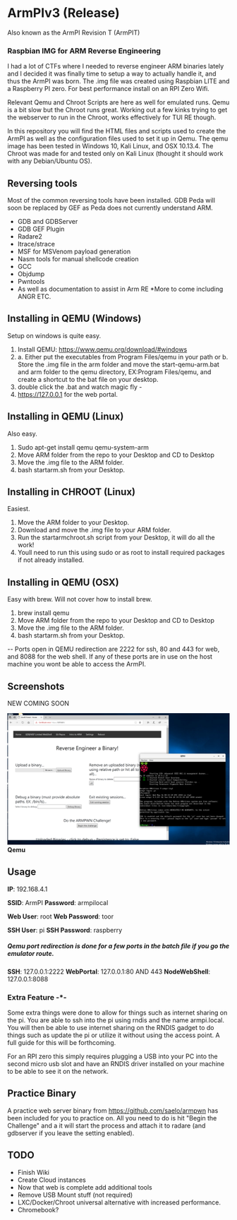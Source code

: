 # ArmPIv3 (Release)
Also known as the ArmPI Revision T (ArmPIT)

### Raspbian IMG for ARM Reverse Engineering

I had a lot of CTFs where I needed to reverse engineer ARM binaries lately and I decided it was finally time to setup a way to actually handle it, and thus the ArmPI was born.  The .img file was created using Raspbian LITE and a Raspberry PI zero.  For best performance install on an RPI Zero Wifi.

Relevant Qemu and Chroot Scripts are here as well for emulated runs.  Qemu is a bit slow but the Chroot runs great.  Working out a few kinks trying to get the webserver to run in the Chroot, works effectively for TUI RE though.

In  this repository you will find the HTML files and scripts used to create the ArmPI as well as the configuration files used to set it up in Qemu.  The qemu image has been tested in Windows 10, Kali Linux, and OSX 10.13.4.  The Chroot was made for and tested only on Kali Linux (thought it should work with any Debian/Ubuntu OS).  

## Reversing tools

Most of the common reversing tools have been installed.  GDB Peda will soon be replaced by GEF as Peda does not currently understand ARM.

* GDB and GDBServer
* GDB GEF Plugin
* Radare2
* ltrace/strace
* MSF for MSVenom payload generation
* Nasm tools for manual shellcode creation
* GCC
* Objdump
* Pwntools
* As well as documentation to assist in Arm RE
*More to come including ANGR ETC.

## Installing in QEMU (Windows)
Setup on windows is quite easy.

1. Install QEMU: https://www.qemu.org/download/#windows
2. a. Either put the executables from Program Files/qemu in your path or
   b. Store the .img file in the arm folder and move the start-qemu-arm.bat and arm folder to the qemu directory, EX:Program Files/qemu, and create a shortcut to the bat file on your desktop.
3. double click the .bat and watch magic fly -
4. https://127.0.0.1 for the web portal. 

## Installing in QEMU (Linux) 
Also easy.

1. Sudo apt-get install qemu qemu-system-arm
2. Move ARM folder from the repo to your Desktop and CD to Desktop
3. Move the .img file to the ARM folder.
4. bash startarm.sh from your Desktop.

## Installing in CHROOT (Linux) 
Easiest.

1. Move the ARM folder to your Desktop.
2. Download and move the .img file to your ARM folder.
3. Run the startarmchroot.sh script from your Desktop, it will do all the work!
4. Youll need to run this using sudo or as root to install required packages if not already installed.

## Installing in QEMU (OSX)
Easy with brew.  Will not cover how to install brew.

1. brew install qemu
2. Move ARM folder from the repo to your Desktop and CD to Desktop
3. Move the .img file to the ARM folder.
4. bash startarm.sh from your Desktop.

-- Ports open in QEMU redirection are 2222 for ssh, 80 and 443 for web, and 8088 for the web shell.  If any of these ports are in use on the host machine you wont be able to access the ArmPI.

## Screenshots
NEW COMING SOON

![Alt text](/qemu.png?raw=true "Qemu")
**Qemu**

## Usage
**IP**: 192.168.4.1

**SSID**: ArmPI
**Password**: armpilocal

**Web User**: root
**Web Password**: toor

**SSH User**: pi
**SSH Password**: raspberry

##### Qemu port redirection is done for a few ports in the batch file if you go the emulator route.
**SSH**: 127.0.0.1:2222
**WebPortal**: 127.0.0.1:80 AND 443
**NodeWebShell**: 127.0.0.1:8088

### Extra Feature -*-
Some extra things were done to allow for things such as internet sharing on the pi.  You are able to ssh into the pi using rndis and the name armpi.local.  You will then be able to use internet sharing on the RNDIS gadget to do things such as update the pi or utilize it without using the access point.  A full guide for this will be forthcoming.

For an RPI zero this simply requires plugging a USB into your PC into the second micro usb slot and have an RNDIS driver installed on your machine to be able to see it on the network.

## Practice Binary
A practice web server binary from https://github.com/saelo/armpwn has been included for you to practice on.  All you need to do is hit "Begin the Challenge" and a it will start the process and attach it to radare (and gdbserver if you leave the setting enabled).

## TODO
* Finish Wiki
* Create Cloud instances
* Now that web is complete add additional tools
* Remove USB Mount stuff (not required)
* LXC/Docker/Chroot universal alternative with increased performance.
* Chromebook?
